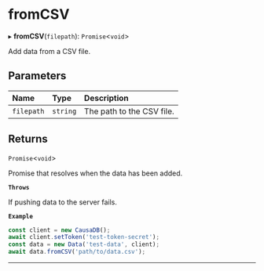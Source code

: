 # fromCSV


▸ **fromCSV**(`filepath`): `Promise`\<`void`\>

Add data from a CSV file.

## Parameters

| Name | Type | Description |
| :------ | :------ | :------ |
| `filepath` | `string` | The path to the CSV file. |

## Returns

`Promise`\<`void`\>

Promise that resolves when the data has been added.

**`Throws`**

If pushing data to the server fails.

**`Example`**

```typescript
const client = new CausaDB();
await client.setToken('test-token-secret');
const data = new Data('test-data', client);
await data.fromCSV('path/to/data.csv');
```

___

